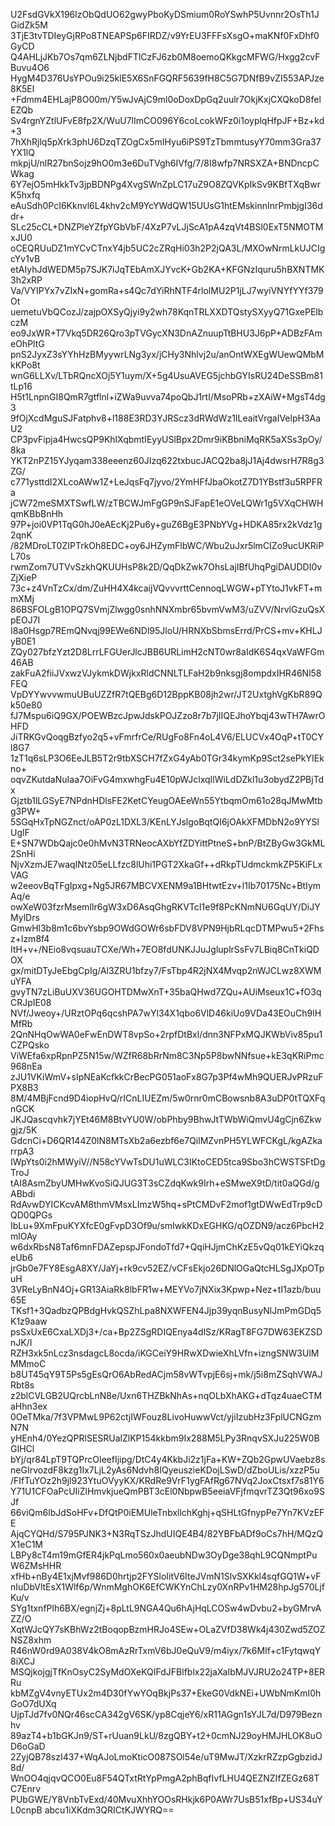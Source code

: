 U2FsdGVkX196lzObQdUO62gwyPboKyDSmium0RoYSwhP5Uvnnr2OsTh1JGidZk5M
3TjE3tvTDIeyGjRPo8TNEAPSp6FIRDZ/v9YrEU3FFFsXsgO+maKNf0FxDhf0GyCD
Q4AHLjJKb7Os7qm6ZLNjbdFTlCzFJ6zb0M8oemoQKkgcMFWG/Hxgg2cvFBuvu4O6
HygM4D376UsYPOu9i25klE5X6SnFGQRF5639fH8C5G7DNfB9vZI553APJze8K5El
+Fdmm4EHLajP8O00m/Y5wJvAjC9ml0oDoxDpGq2uulr7OkjKxjCXQkoD8felEZQb
Sv4rgnYZtlUFvE8fp2X/WuU7lImCO096Y6coLcokWFz0i1oyplqHfpJF+Bz+kd+3
7hXhRjlq5pXrk3phU6DzqTZOgCx5mIHyu6iPS9TzTbmmtusyY70mm3Gra37YX1lQ
mkpjU/nlR27bnSojz9hO0m3e6DuTVgh6IVfg/7/8I8wfp7NRSXZA+BNDncpCWkag
6Y7ejO5mHkkTv3jpBDNPg4XvgSWnZpLC17uZ9O8ZQVKpIkSv9KBfTXqBwrK5hxfq
eAuSdh0PcI6Kknvl6L4khv2cM9YcYWdQW15UUsG1htEMskinnInrPmbjgI36ddr+
SLc25cCL+DNZPleYZfpYGbVbF/4XzP7vLJjScA1pA4zqVt4BSl0ExT5NMOTMxJU0
oCEQRUuDZ1mYCvCTnxY4jb5UC2cZRqHi03h2P2jQA3L/MXOwNrmLkUJCIgcYv1vB
etAIyhJdWEDM5p7SJK7iJqTEbAmXJYvcK+Gb2KA+KFGNzIquru5hBXNTMK3h2xRP
Va/VYIPYx7vZIxN+gomRa+s4Qc7dYiRhNTF4rlolMU2P1jLJ7wyiVNYfYYf379Ot
uemetuVbQCozJ/zajpOXSyQjyi9y2wh78KqnTRLXXDTQstySXyyQ71GxePElbczM
eo9JxWR+T7Vkq5DR26Qro3pTVGycXN3DnAZnuupTtBHU3J6pP+ADBzFAmeOhPltG
pnS2JyxZ3sYYhHzBMyywrLNg3yx/jCHy3Nhlvj2u/anOntWXEgWUewQMbMkKPo8t
wnG6LLXv/LTbRQncXOj5Y1uym/X+5g4UsuAVEG5jchbGYIsRU24DeSSBm81tLp16
H5t1LnpnGI8QmR7gtflnl+iZWa9uvva74poQbJ1rtI/MsoPRb+zXAiW+MgsT4dg3
9fOjXcdMguSJFatphv8+l188E3RD3YJRScz3dRWdWz1ILeaitVrgaIVelpH3AaU2
CP3pvFipja4HwcsQP9KhlXqbmtIEyyUSlBpx2Dmr9iKBbniMqRK5aXSs3pOy/8ka
YKT2nPZ15YJyqam338eeenz60JIzq622txbucJACQ2ba8jJ1Aj4dwsrH7R8g3ZG/
c771ysttdI2XLcoAWw1Z+LeJqsFq7jyvo/2YmHFfJbaOkotZ7D1YBstf3u5RPFRa
jCW72meSMXTSwfLW/zTBCWJmFgGP9nSJFapE1eOVeLQWr1g5VXqCHWHqmKBbBnHh
97P+joi0VP1TqG0hJ0eAEcKj2Pu6y+guZ6BgE3PNbYVg+HDKA85rx2kVdz1g2qnK
/82MDroLT0ZIPTrkOh8EDC+oy6JHZymFlbWC/Wbu2uJxr5lmCIZo9ucUKRiPL70s
rwmZom7UTVvSzkhQKUUHsP8k2D/QqDkZwk7OhsLajIBfUhqPgiDAUDDI0vZjXieP
73c+z4VnTzCx/dm/ZuHH4X4kcaijVQvvvrttCennoqLWGW+pTYtoJ1vkFT+mmXMj
86BSFOLgB1OPQ7SVmjZlwgg0snhNNXmbr65bvmVwM3/uZVV/NrvlGzuQsXpEOJ7I
I8a0Hsgp7REmQNvqj99EWe6NDl95JloU/HRNXbSbmsErrd/PrCS+mv+KHLJyB0E1
ZQy027bfzYzt2D8LrrLFGUerJlcJBB6URLimH2cNT0wr8aIdK6S4qxVaWFGm46AB
zakFuA2fiiJVxwzVJykmkDWjkxRldCNNLTLFaH2b9nksgj8ompdxIHR46Nl58FEQ
VpDYYwvvwmuUBuUZZfR7tQEBg6D12BppKB08jh2wr/JT2UxtghVgKbR89Qk50e80
fJ7Mspu6iQ9GX/POEWBzcJpwJdskPOJZzo8r7b7jIIQEJhoYbqj43wTH7AwrOHFD
JiTRKGvQoqgBzfyo2q5+vFmrfrCe/RUgFo8Fn4oL4V6/ELUCVx4OqP+tT0CYl8G7
1zT1q6sLP3O6EeJLB5T2r9tbXSCH7fZxG4yAb0TGr34kymKp9Sct2sePkYIEkno+
oqvZKutdaNuIaa7OiFvG4mxwhgFu4E10pWJclxqIlWiLdDZkl1u3obydZ2PBjTdx
Gjztb1lLGSyE7NPdnHDlsFE2KetCYeugOAEeWn55YtbqmOm61o28qJMwMtbg3PW+
5SGqHxTpNGZnct/oAP0zL1DXL3/KEnLYJslgoBqtQI6jOAkXFMDbN2o9YYSlUglF
E+SN7WDbQajc0e0hMvN3TRNeocAXbYfZDYittPtneS+bnP/BtZByGw3GkML2SnHi
NjvXzmJE7waqINtz05eLLfzc8lUhi1PGT2XkaGf++dRkpTUdmckmkZP5KiFLxVAG
w2eeovBqTFgIpxg+Ng5JR67MBCVXENM9a1BHtwtEzv+l1Ib70175Nc+BtIymAq/e
owXeW03fzrMsemIlr6gW3xD6AsqGhgRKVTcI1e9f8PcKNmNU6GqUY/DiJYMylDrs
GmwHl3b8m1c6bvYsbp9OWdGOWr6sbFDV8VPN9HjbRLqcDTMPwu5+2Fhsz+lzm8f4
ItH+v+/NEio8vqsuauTCXe/Wh+7EO8fdUNKJJuJgluplrSsFv7LBiq8CnTkiQDOX
gx/mitDTyJeEbgCpIg/Al3ZRU1bfzy7/FsTbp4R2jNX4Mvqp2nWJCLwz8XWMuYFA
gvyTN7zLiBuUXV36UGOHTDMwXnT+35baQHwd7ZQu+AUiMseux1C+fO3qCRJpIE08
NVf/Jweoy+/URztOPq6qcshPA7wYl34X1qbo6VlD46kiUo9VDa43EOuCh9lHMfRb
2QnNHqOwWA0eFwEnDWT8vpSo+2rpfDtBxl/dnn3NFPxMQJKWbViv85pu1CZPQsko
ViWEfa6xpRpnPZ5N15w/WZfR68bRrNm8C3Np5P8bwNNfsue+kE3qKRiPmc968nEa
zJU1VKiWmV+sIpNEaKcfkkCrBecPG051aoFx8G7p3Pf4wMh9QUERJvPRzuFPX8B3
8M/4MBjFcnd9D4iopHvQ/rICnLIUEZm/5w0rnr0mCBowsnb8A3uDP0tTQXFqnGCK
JKJQascqvhk7jYEt46M8BtvYU0W/obPhby9BhwJtTWbWiQmvU4gCjn6Zkwgjz/5K
GdcnCi+D6QR144Z0lN8MTsXb2a6ezbf6e7QilMZvnPH5YLWFCKgL/kgAZkarrpA3
IWpYts0i2hMWyiV//N58cYVwTsDU1uWLC3IKtoCED5tca9Sbo3hCWSTSFtDgTroJ
tAI8AsmZbyUMHwKvoSiQJUG3T3sCZdqKwk9Irh+eSMweX9tD/tit0aQGd/gABbdi
RdAvwDYICKcvAM8thmVMsxLImzW5hq+sPtCMDvF2mof1gtDWwEdTrp9cDQD0QPGs
IbLu+9XmFpuKYXfcE0gFvpD3Of9u/smIwkKDxEGHKG/qOZDN9/acz6PbcH2mlOAy
w6dxRbsN8Taf6mnFDAZepspJFondoTfd7+QqiHJjmChKzE5vQq01kEYiQkzqeUb6
jrGb0e7FY8EsgA8XY/JaYj+rk9cv52EZ/vCFsEkjo26DNlOGaQtcHLSgJXpOTpuH
3VReLyBnN4Oj+GR13AiaRk8lbFR1w+MEYVo7jNXix3Kpwp+Nez+tI1azb/buu65E
TKsf1+3QadbzQPBdgHvkQSZhLpa8NXWFEN4Jjp39yqnBusyNlJmPmGDq5K1z9aaw
psSxUxE6CxaLXDj3+/ca+Bp2ZSgRDIQEnya4dlSz/KRagT8FG7DW63EKZSDnJK/I
RZH3xk5nLcz3nsdagcL8ocda/iKGCeiY9HRwXDwieXhLVfn+izngSNW3UlMMMmoC
b8UT45qY9T5Ps5gEsQrO6AbRedACjm58vWTvpjE6sj+mk/j5i8mZSqhVWAJRbt8s
z2blCVLGB2UQrcbLnN8e/Uxn6THZBkNhAs+nqOLbXhAKG+dTqz4uaeCTMaHhn3ex
0OeTMka/7f3VPMwL9P62ctjIWFouz8LivoHuwwVct/yjiIzubHz3FplUCNGzmN7N
yHEnh4/0YezQPRlSESRUalZlKP154kkbm9Ix288M5LPy3RnqvSXJu225W0BGIHCl
bYj/qr84LpT9TQPrcOleefIjipg/DtC4y4KkbJi2z1jFa+KW+ZQb2GpwUVaebz8s
neGIrvozdF8kzg1Ix7LjL2yAs6Ndvh8IQyeuszieKDojLSwD/dZboULis/xzzP5u
/FIfTuYOz2h9jl923YtuOVyyKX/KRdRe9VrF1ygFAfRg67NVq2JoxCtsxf7s81Y6
Y71U1CFOaPcUIiZlHmvkjueQmPBT3cEl0NbpwB5eeiaVFjfmqvrTZ3Qt96xo9SJf
66viQm6lbJdSoHFv+DfQtP0iEMUleTnbxllchKghj+qSHLtGfnypPe7Yn7KVzEFE
AjqCYQHd/S795PJNK3+N3RqTSzJhdUIQE4B4/82YBFbADf9oCs7hH/MQzQX1eC1M
LBPy8cT4m19mGfER4jkPqLmo560x0aeubNDw3OyDge38qhL9CQNmptPuW6ZMsHHR
xfHb+nBy4E1xjMvf986D0hrtjp2FYSloIitV6IteJVmN1SlvSXKkl4sqfGQ1W+vF
nIuDbVltEsX1Wlf6p/WnmMghOK6EfCWKYnChLzy0XnRPv1HM28hpJg570LjfKu/v
SYg1txnfPlh6BX/egnjZj+8pLtL9NGA4Qu6hAjHqLCOSw4wDvbu2+byGMrvAZZ/O
XqtWJcQY7sKBhWz2tBoqopBzmHRJo4SEw+OLaZVfD38Wk4j430Zwd5ZOZNSZ8xhm
R46nW0rd9A038V4kO8mAzRrTxmV6bJ0eQuV9/m4iyx/7k6MIf+c1FytqwqY8iXCJ
MSQjkojgjTfKnOsyC2SyMdOXeKQIFdJFBlfblx22jaXaIbMJVJRU2o24TP+8ERRu
kbMZgV4vnyETUx2m4D30fYwYOqBkjPs37+EkeG0VdkNEi+UWbNmKmI0hGoO7dUXq
UjpTJd7fv0NQr46scCA342gV6SK/yp8CqjeY6/xR11AGgn1sYJL7d/D979Beznhv
89azT4+b1bGKJn9/ST+rUuan9LkU/8zgQBY+t2+0cmNJ29oyHMJHLOK8uOD6oGaD
2ZyjQB78szI437+WqAJoLmoKticO087SOl54e/uT9MwJT/XzkrRZzpGgbzidJ8d/
WnOO4qjqvQCO0Eu8F54QTxtRtYpPmgA2phBqfIvfLHU4QEZNZIfZEGz68TC7Enrv
PUbGWE/Y8VnbTvExd/40MvuXhhYOOsRHkjk6P0AWr7UsB51xfBp+US34uYL0cnpB
abcu1iXKdm3QRICtKJWYRQ==
